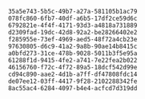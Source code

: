 
                35a5e743-5b5c-49b7-a27a-581105b1ac79
                078fc860-6fb7-40df-a6b5-17df2ce59d6c
                6792821e-4f4f-4171-93d3-a4818a731889
                d2309fad-19dc-42d8-92a2-be28266402e2
                f285955e-73ef-4969-aed5-48f72a4cb23e
                97630805-d6c9-41a2-9a8b-90ae14b8415c
                a0bfd273-31ce-478b-9028-5011b3f5e95a
                61288f1d-9415-4fe2-a741-7e22fea2b022
                46156760-f72c-4f72-89a5-18dcf542d99e
                cd94c890-aae2-4d1b-a7ff-df47808fdc14
                de07ee12-03ff-4417-9f28-2102288342fe
                8ac55ac4-6284-4097-b4e4-acfcd7d319dd
                